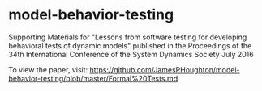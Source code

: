 # model-behavior-testing
Supporting Materials for "Lessons from software testing for developing behavioral tests of dynamic models" 
published in the Proceedings of the 34th International Conference of the System Dynamics Society July 2016

To view the paper, visit: https://github.com/JamesPHoughton/model-behavior-testing/blob/master/Formal%20Tests.md
